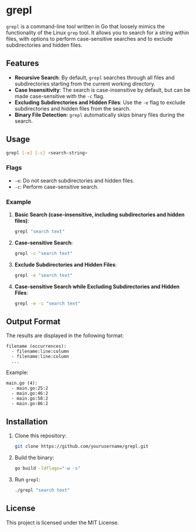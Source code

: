 
# grepl

`grepl` is a command-line tool written in Go that loosely mimics the functionality of the Linux `grep` tool. It allows you to search for a string within files, with options to perform case-sensitive searches and to exclude subdirectories and hidden files.

## Features

- **Recursive Search**: By default, `grepl` searches through all files and subdirectories starting from the current working directory.
- **Case Insensitivity**: The search is case-insensitive by default, but can be made case-sensitive with the `-c` flag.
- **Excluding Subdirectories and Hidden Files**: Use the `-e` flag to exclude subdirectories and hidden files from the search.
- **Binary File Detection**: `grepl` automatically skips binary files during the search.

## Usage

```bash
grepl [-e] [-c] <search-string>
```

### Flags

- `-e`: Do not search subdirectories and hidden files.
- `-c`: Perform case-sensitive search.

### Example

1. **Basic Search (case-insensitive, including subdirectories and hidden files)**:
   ```bash
   grepl "search text"
   ```

2. **Case-sensitive Search**:
   ```bash
   grepl -c "search text"
   ```

3. **Exclude Subdirectories and Hidden Files**:
   ```bash
   grepl -e "search text"
   ```

4. **Case-sensitive Search while Excluding Subdirectories and Hidden Files**:
   ```bash
   grepl -e -c "search text"
   ```

## Output Format

The results are displayed in the following format:

```
filename (occurrences):
  - filename:line:column
  - filename:line:column
  ...
```

Example:

```
main.go (4):
  - main.go:25:2
  - main.go:46:2
  - main.go:58:2
  - main.go:86:2
```

## Installation

1. Clone this repository:
   ```bash
   git clone https://github.com/yourusername/grepl.git
   ```

2. Build the binary:
   ```bash
   go build -ldflags="-w -s"
   ```

3. Run `grepl`:
   ```bash
   ./grepl "search text"
   ```

## License

This project is licensed under the MIT License.
